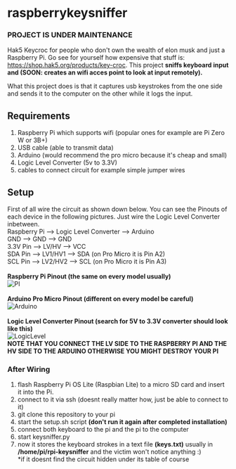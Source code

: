 # raspberrykeysniffer
### **PROJECT IS UNDER MAINTENANCE**
Hak5 Keycroc for people who don't own the wealth of elon musk and just a Raspberry Pi. Go see for yourself how expensive that stuff is: https://shop.hak5.org/products/key-croc. This project **sniffs keyboard input and (SOON: creates an wifi acces point to look at input remotely).**

What this project does is that it captures usb keystrokes from the one side and sends it to the computer on the other while it logs the input.
## Requirements
1. Raspberry Pi which supports wifi (popular ones for example are Pi Zero W or 3B+)
2. USB cable (able to transmit data)
3. Arduino (would recommend the pro micro because it's cheap and small)
4. Logic Level Converter (5v to 3.3V)
5. cables to connect circuit for example simple jumper wires 

## Setup
First of all wire the circuit as shown down below. You can see the Pinouts of each device in the following pictures. Just wire the Logic Level Converter inbetween. <br/>
  Raspberry Pi -->  Logic Level Converter -->  Arduino<br/>
  GND --> GND -->                   GND<br/>
  3.3V Pin -->      LV/HV   -->               VCC<br/>
  SDA Pin -->       LV1/HV1 -->               SDA (on Pro Micro it is Pin A2)<br/>
  SCL Pin -->       LV2/HV2 -->               SCL (on Pro Micro it is Pin A3)<br/>
  <br/>
  **Raspberry Pi Pinout (the same on every model usually)**<br/>
  ![PI](https://external-content.duckduckgo.com/iu/?u=https%3A%2F%2Ftse1.mm.bing.net%2Fth%3Fid%3DOIP.5w6o5TavjJgsAIlh1BZNBQHaFM%26pid%3DApi&f=1)
  <br/><br/>
  **Arduino Pro Micro Pinout (different on every model be careful)**<br/>
  ![Arduino](https://external-content.duckduckgo.com/iu/?u=https%3A%2F%2Ftse1.mm.bing.net%2Fth%3Fid%3DOIP.4ccj1-oQ7_8lGOeUml67cQHaGL%26pid%3DApi&f=1)
  <br/><br/>
  **Logic Level Converter Pinout (search for 5V to 3.3V converter should look like this)**<br/>
  ![LogicLevel](https://external-content.duckduckgo.com/iu/?u=https%3A%2F%2Ftse2.mm.bing.net%2Fth%3Fid%3DOIP.jq4Lwx2Q2INxi24Z5HDjzAHaHa%26pid%3DApi&f=1)<br/>
  **NOTE THAT YOU CONNECT THE LV SIDE TO THE RASPBERRY PI AND THE HV SIDE TO THE ARDUINO OTHERWISE YOU MIGHT DESTROY YOUR PI** <br/>
### After Wiring
1. flash Raspberry Pi OS Lite (Raspbian Lite) to a micro SD card and insert it into the Pi.
2. connect to it via ssh (doesnt really matter how, just be able to connect to it)
3. git clone this repository to your pi
4. start the setup.sh script **(don't run it again after completed installation)**
5. connect both keyboard to the pi and the pi to the computer
6. start keysniffer.py
7. now it stores the keyboard strokes in a text file **(keys.txt)** usually in **/home/pi/rpi-keysniffer** and the victim won't notice anything :) <br/>*if it doesnt find the circuit hidden under its table of course 
